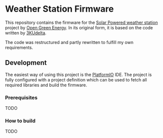 # Weather Station Firmware
This repository contains the firmware for the [Solar Powered weather station](https://www.instructables.com/id/Solar-Powered-WiFi-Weather-Station-V20/)
project by [Open Green Energy](https://www.instructables.com/member/Open%20Green%20Energy/). In its original form, it is based on the code written
by [3KUdelta](https://github.com/3KUdelta/Solar_WiFi_Weather_Station).

The code was restructured and partly rewritten to fulfill my own requirements.

## Development
The easiest way of using this project is the [PlatformIO](https://platformio.org/) IDE. The project is fully configured with a project definition which can be used
to fetch all required libraries and build the firmware.

### Prerequisites
TODO

### How to build
TODO
